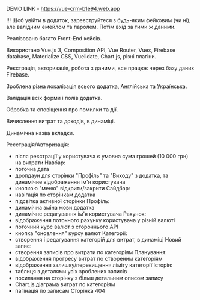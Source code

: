 DEMO LINK - https://vue-crm-b1e94.web.app

!!! Щоб увійти в додаток, зареєструйтеся з будь-яким фейковим (чи ні), але валідним емейлом та паролем. Потім вхід за тими ж даними.

Реалізовано багато Front-End кейсів.

Використано Vue.js 3, Composition API, Vue Router, Vuex, Firebase database, Materialize CSS, Vuelidate, Chart.js, різні плагіни.

Реєстрація, авторизація, робота з даними, все працює через базу даних Firebase.

Зроблена різна локалізація всього додатка, Англійська та Українська.

Валідація всіх форми і полів додатка.

Обробка та сповіщення про помилки та дії.

Вичислення витрат та доходів, в динаміці.

Динамічна назва вкладки.

Реєстрація/Авторизація:
 - після реєстрації у користувача є умовна сума грошей (10 000 грн) на витрати
Навбар: 
 - поточна дата 
 - дропдаун для сторінки "Профіль" та "Виходу" з додатка, та динамічне відображення ім'я користувача 
 - кнопкою "меню" відкрити/закрити
Сайдбар:
 - навігація по сторінкам додатка
 - підсвітка активної сторінки
Профіль:
 - динамічна зміна мови додатка 
 - динамічне редагування ім'я користувача
Рахунок:
 - відображення поточного рахунку користувача у різній валюті
 - поточний курс валют з стороннього API
 - кнопка "оновлення" курсу валют
Категорії:
 - створення і редагування категорій для витрат, в динаміці
Новий запис:
 - створення записів про витрати по категоріям
Планування:
 - відображення прогресу витрат по створеним категоріям
 - відображення залишку/перевищення ліміту категорії
Історія:
 - таблиця з деталями усіх зроблених записів
 - посилання на сторінку з більш детальним описом запису
 - Chart.js діаграма витрат по категоріям
 - пагінація по записам
Сторінка 404
